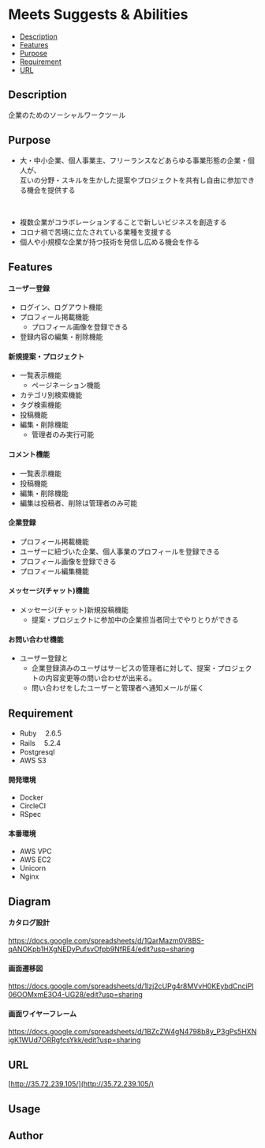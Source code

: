 # Meets Suggests & Abilities
- [Description](#description)<br>
- [Features](#features)<br>
- [Purpose](#purpose)<br>
- [Requirement](#requirement)<br>
- [URL](#url)<br>


## Description
企業のためのソーシャルワークツール

## Purpose
- 大・中小企業、個人事業主、フリーランスなどあらゆる事業形態の企業・個人が、<br>
互いの分野・スキルを生かした提案やプロジェクトを共有し自由に参加できる機会を提供する
<br>

- 複数企業がコラボレーションすることで新しいビジネスを創造する
- コロナ禍で苦境に立たされている業種を支援する
- 個人や小規模な企業が持つ技術を発信し広める機会を作る	

## Features

#### ユーザー登録
- ログイン、ログアウト機能
- プロフィール掲載機能 
  - プロフィール画像を登録できる
- 登録内容の編集・削除機能

#### 新規提案・プロジェクト
- 一覧表示機能
  - ページネーション機能
- カテゴリ別検索機能
- タグ検索機能
- 投稿機能
- 編集・削除機能
  - 管理者のみ実行可能

#### コメント機能
-  一覧表示機能
-  投稿機能
-  編集・削除機能
  - 編集は投稿者、削除は管理者のみ可能

#### 企業登録
- プロフィール掲載機能 
 - ユーザーに紐づいた企業、個人事業のプロフィールを登録できる
 - プロフィール画像を登録できる
- プロフィール編集機能

#### メッセージ(チャット)機能
- メッセージ(チャット)新規投稿機能
  - 提案・プロジェクトに参加中の企業担当者同士でやりとりができる

#### お問い合わせ機能
- ユーザー登録と
  - 企業登録済みのユーザはサービスの管理者に対して、提案・プロジェクトの内容変更等の問い合わせが出来る。
  - 問い合わせをしたユーザーと管理者へ通知メールが届く


## Requirement
- Ruby 　2.6.5 <br>
- Rails 　5.2.4<br>
- Postgresql<br>
- AWS S3<br>
#### 開発環境<br>
- Docker<br>
- CircleCI<br>
- RSpec<br>
#### 本番環境<br>
- AWS VPC<br>
- AWS EC2<br>
- Unicorn<br>
- Nginx<br>

## Diagram
[]()
#### カタログ設計
https://docs.google.com/spreadsheets/d/1QarMazm0V8BS-qANOKpb1HXgNEDyPufsvOfpb9NfRE4/edit?usp=sharing

#### 画面遷移図
https://docs.google.com/spreadsheets/d/1lzj2cUPg4r8MVvH0KEybdCnciPl06OOMxmE3O4-UG28/edit?usp=sharing

#### 画面ワイヤーフレーム
https://docs.google.com/spreadsheets/d/1BZcZW4gN4798b8y_P3gPs5HXNigK1WUd7ORRgfcsYkk/edit?usp=sharing
## URL
[http://35.72.239.105/](http://35.72.239.105/)
## Usage


## Author
